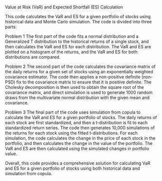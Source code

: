 Value at Risk (VaR) and Expected Shortfall (ES) Calculation

This code calculates the VaR and ES for a given portfolio of stocks using historical data and Monte Carlo simulation. The code is divided into three parts:

Problem 1
The first part of the code fits a normal distribution and a Generalized T distribution to the historical returns of a single stock, and then calculates the VaR and ES for each distribution. The VaR and ES are plotted on a histogram of the returns, and the VaR and ES for both distributions are compared.

Problem 2
The second part of the code calculates the covariance matrix of the daily returns for a given set of stocks using an exponentially weighted covariance estimator. The code then applies a non-positive definite (non-PSD) fix to the covariance matrix to ensure that it is positive definite. The Cholesky decomposition is then used to obtain the square root of the covariance matrix, and direct simulation is used to generate 1000 random draws from the multivariate normal distribution with the given mean and covariance.

Problem 3
The final part of the code uses simulation from copula to calculate the VaR and ES for a given portfolio of stocks. The daily returns of each stock are first standardized, and then a t-distribution is fit to each standardized return series. The code then generates 10,000 simulations of the returns for each stock using the fitted t-distributions. For each simulation, the code calculates the change in the price of each stock in the portfolio, and then calculates the change in the value of the portfolio. The VaR and ES are then calculated using the simulated changes in portfolio value.

Overall, this code provides a comprehensive solution for calculating VaR and ES for a given portfolio of stocks using both historical data and simulation from copula.
